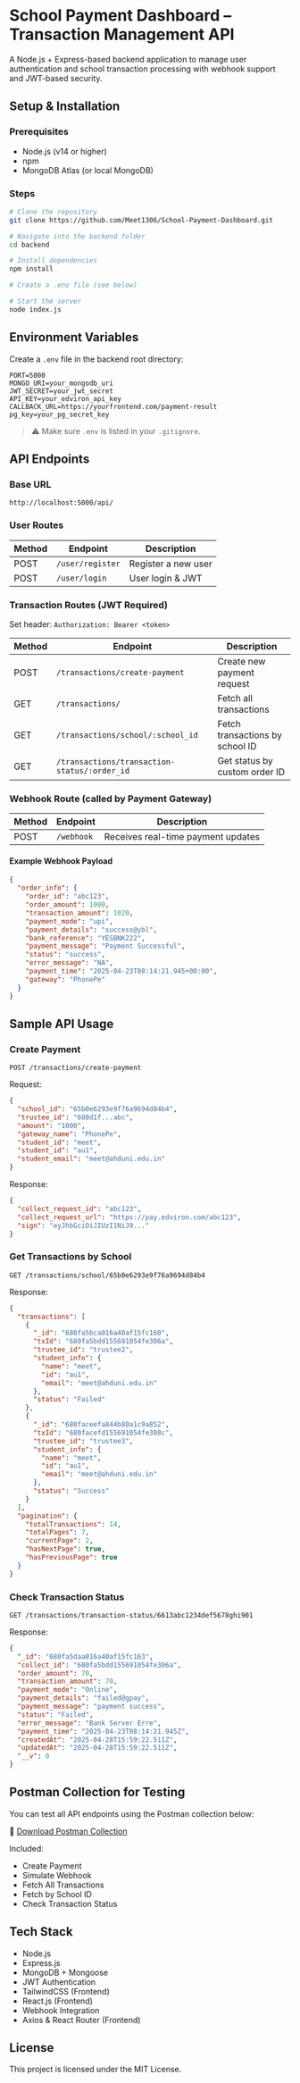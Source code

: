 # School Payment Dashboard – Transaction Management API

A Node.js + Express-based backend application to manage user authentication and school transaction processing with webhook support and JWT-based security.

## Setup & Installation

### Prerequisites

- Node.js (v14 or higher)
- npm
- MongoDB Atlas (or local MongoDB)

### Steps

```bash
# Clone the repository
git clone https://github.com/Meet1306/School-Payment-Dashboard.git

# Navigate into the backend folder
cd backend

# Install dependencies
npm install

# Create a .env file (see below)

# Start the server
node index.js
```

## Environment Variables

Create a `.env` file in the backend root directory:

```env
PORT=5000
MONGO_URI=your_mongodb_uri
JWT_SECRET=your_jwt_secret
API_KEY=your_edviron_api_key
CALLBACK_URL=https://yourfrontend.com/payment-result
pg_key=your_pg_secret_key
```

> ⚠️ Make sure `.env` is listed in your `.gitignore`.

## API Endpoints

### Base URL

```
http://localhost:5000/api/
```

### User Routes

| Method | Endpoint         | Description         |
| ------ | ---------------- | ------------------- |
| POST   | `/user/register` | Register a new user |
| POST   | `/user/login`    | User login & JWT    |

### Transaction Routes (JWT Required)

Set header: `Authorization: Bearer <token>`

| Method | Endpoint                                     | Description                     |
| ------ | -------------------------------------------- | ------------------------------- |
| POST   | `/transactions/create-payment`               | Create new payment request      |
| GET    | `/transactions/`                             | Fetch all transactions          |
| GET    | `/transactions/school/:school_id`            | Fetch transactions by school ID |
| GET    | `/transactions/transaction-status/:order_id` | Get status by custom order ID   |

### Webhook Route (called by Payment Gateway)

| Method | Endpoint   | Description                        |
| ------ | ---------- | ---------------------------------- |
| POST   | `/webhook` | Receives real-time payment updates |

#### Example Webhook Payload

```json
{
  "order_info": {
    "order_id": "abc123",
    "order_amount": 1000,
    "transaction_amount": 1020,
    "payment_mode": "upi",
    "payment_details": "success@ybl",
    "bank_reference": "YESBNK222",
    "payment_message": "Payment Successful",
    "status": "success",
    "error_message": "NA",
    "payment_time": "2025-04-23T08:14:21.945+00:00",
    "gateway": "PhonePe"
  }
}
```

## Sample API Usage

### Create Payment

```http
POST /transactions/create-payment
```

Request:

```json
{
  "school_id": "65b0e6293e9f76a9694d84b4",
  "trustee_id": "608d1f...abc",
  "amount": "1000",
  "gateway_name": "PhonePe",
  "student_id": "meet",
  "student_id": "au1",
  "student_email": "meet@ahduni.edu.in"
}
```

Response:

```json
{
  "collect_request_id": "abc123",
  "collect_request_url": "https://pay.edviron.com/abc123",
  "sign": "eyJhbGciOiJIUzI1NiJ9..."
}
```

### Get Transactions by School

```http
GET /transactions/school/65b0e6293e9f76a9694d84b4
```

Response:

```json
{
  "transactions": [
    {
      "_id": "680fa5bca016a40af15fc160",
      "txId": "680fa5bdd155691054fe306a",
      "trustee_id": "trustee2",
      "student_info": {
        "name": "meet",
        "id": "au1",
        "email": "meet@ahduni.edu.in"
      },
      "status": "Failed"
    },
    {
      "_id": "680faceefa844b80a1c9a852",
      "txId": "680facefd155691054fe308c",
      "trustee_id": "trustee3",
      "student_info": {
        "name": "meet",
        "id": "au1",
        "email": "meet@ahduni.edu.in"
      },
      "status": "Success"
    }
  ],
  "pagination": {
    "totalTransactions": 14,
    "totalPages": 7,
    "currentPage": 2,
    "hasNextPage": true,
    "hasPreviousPage": true
  }
}
```

### Check Transaction Status

```http
GET /transactions/transaction-status/6613abc1234def5678ghi901
```

Response:

```json
{
  "_id": "680fa5daa016a40af15fc163",
  "collect_id": "680fa5bdd155691054fe306a",
  "order_amount": 70,
  "transaction_amount": 70,
  "payment_mode": "Online",
  "payment_details": "failed@gpay",
  "payment_message": "payment success",
  "status": "Failed",
  "error_message": "Bank Server Erre",
  "payment_time": "2025-04-23T08:14:21.945Z",
  "createdAt": "2025-04-28T15:59:22.511Z",
  "updatedAt": "2025-04-28T15:59:22.511Z",
  "__v": 0
}
```

## Postman Collection for Testing

You can test all API endpoints using the Postman collection below:

🔗 [Download Postman Collection](./docs/edviron-postman-collection.json)

Included:

- Create Payment
- Simulate Webhook
- Fetch All Transactions
- Fetch by School ID
- Check Transaction Status

## Tech Stack

- Node.js
- Express.js
- MongoDB + Mongoose
- JWT Authentication
- TailwindCSS (Frontend)
- React.js (Frontend)
- Webhook Integration
- Axios & React Router (Frontend)

## License

This project is licensed under the MIT License.
